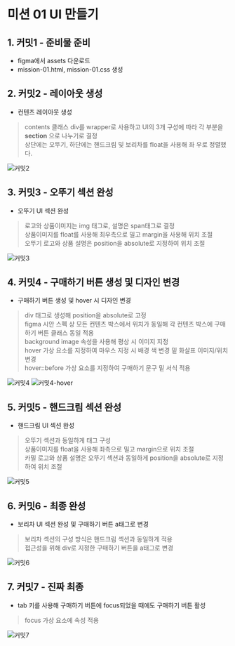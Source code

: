 <h1>미션 01 UI 만들기</h1>

## 1. 커밋1 - 준비물 준비
* figma에서 assets 다운로드
* mission-01.html, mission-01.css 생성

## 2. 커밋2 - 레이아웃 생성
* 컨텐츠 레이아웃 생성
> contents 클래스 div를 wrapper로 사용하고 UI의 3개 구성에 따라 각 부분을 **section** 으로 나누기로 결정<br />
> 상단에는 오뚜기, 하단에는 핸드크림 및 보리차를 float을 사용해 좌 우로 정렬했다. <br />

![커밋2](./screenshot/commit2.png)

## 3. 커밋3 - 오뚜기 섹션 완성
* 오뚜기 UI 섹션 완성
> 로고와 상품이미지는 img 태그로, 설명은 span태그로 결정 <br />
> 상품이미지를 float를 사용해 최우측으로 밀고 margin을 사용해 위치 조절 <br />
> 오뚜기 로고와 상품 설명은 position을 absolute로 지정하여 위치 조절

![커밋3](./screenshot/commit3.png)

## 4. 커밋4 - 구매하기 버튼 생성 및 디자인 변경
* 구매하기 버튼 생성 및 hover 시 디자인 변경
> div 태그로 생성해 position을 absolute로 고정 <br />
> figma 시안 스펙 상 모든 컨텐츠 박스에서 위치가 동일해 각 컨텐츠 박스에 구매하기 버튼 클래스 동일 적용 <br />
> background image 속성을 사용해 평상 시 이미지 지정 <br />
> hover 가상 요소를 지정하여 마우스 지정 시 배경 색 변경 밑 화살표 이미지/위치 변경 <br />
> hover::before 가상 요소를 지정하여 구매하기 문구 밑 서식 적용 

![커밋4](./screenshot/commit4.png)
![커밋4-hover](./screenshot/commit4-hover.png)

## 5. 커밋5 - 핸드크림 섹션 완성
* 핸드크림 UI 섹션 완성
> 오뚜기 섹션과 동일하게 태그 구성 <br />
> 상품이미지를 float을 사용해 좌측으로 밀고 margin으로 위치 조절 <br />
> 카밀 로고와 상품 설명은 오뚜기 섹션과 동일하게 position을 absolute로 지정하여 위치 조절

![커밋5](./screenshot/commit5.png)

## 6. 커밋6 - 최종 완성
* 보리차 UI 섹션 완성 및 구매하기 버튼 a태그로 변경 <br />
> 보리차 섹션의 구성 방식은 핸드크림 섹션과 동일하게 적용 <br />
> 접근성을 위해 div로 지정한 구매하기 버튼을 a태그로 변경

![커밋6](./screenshot/commit6.png)

## 7. 커밋7 - 진짜 최종
* tab 키를 사용해 구매하기 버튼에 focus되었을 때에도 구매하기 버튼 활성
> focus 가상 요소에 속성 적용

![커밋7](./screenshot/commit7.png)